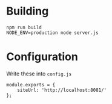 # Building

```
npm run build
NODE_ENV=production node server.js
```

# Configuration

Write these into `config.js`


```
module.exports = {
	siteUrl: 'http://localhost:8081/'
};
```